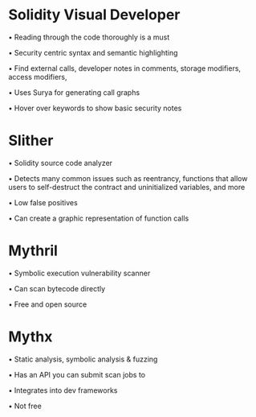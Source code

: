# Solidity Visual Developer

• Reading through the code thoroughly is a must

• Security centric syntax and semantic highlighting

• Find external calls, developer notes in comments, storage modifiers, access modifiers,

• Uses Surya for generating call graphs

• Hover over keywords to show basic security notes

# Slither

• Solidity source code analyzer

• Detects many common issues such as
reentrancy, functions that allow users to self-destruct the contract and uninitialized
variables, and more

• Low false positives

• Can create a graphic representation of
function calls

# Mythril

• Symbolic execution vulnerability scanner

• Can scan bytecode directly

• Free and open source

# Mythx

• Static analysis, symbolic analysis & fuzzing

• Has an API you can submit scan jobs to

• Integrates into dev frameworks

• Not free
